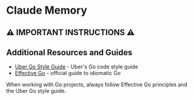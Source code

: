 # Claude Memory

## ⚠️ IMPORTANT INSTRUCTIONS ⚠️

## Additional Resources and Guides

- [Uber Go Style Guide](https://github.com/uber-go/guide/blob/master/style.md) - Uber's Go code style guide
- [Effective Go](https://golang.org/doc/effective_go) - official guide to idiomatic Go

When working with Go projects, always follow Effective Go principles and the Uber Go style guide.
